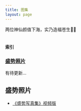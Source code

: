 ```yaml
---
title: 图集
layout: page
---
```


<div class="text-hidden">两位神仙颜值下海，实乃造福苍生🙏🏻</div>

<br />

#### 索引
### [盛势照片](#盛势照片-1)
有待更新...

<div class="line"></div>

## 盛势照片
* [《盛势写真集》视频版](https://www.bilibili.com/video/BV1wx41177Se)

